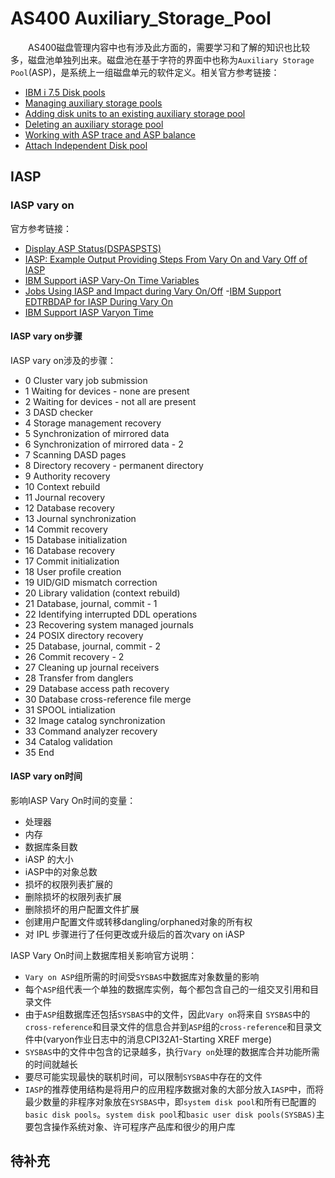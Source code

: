 # AS400 Auxiliary_Storage_Pool
&#8195;&#8195;AS400磁盘管理内容中也有涉及此方面的，需要学习和了解的知识也比较多，磁盘池单独列出来。磁盘池在基于字符的界面中也称为`Auxiliary Storage Pool`(ASP)，是系统上一组磁盘单元的软件定义。相关官方参考链接：
- [IBM i 7.5 Disk pools](https://www.ibm.com/docs/en/i/7.5?topic=management-disk-pools)
- [Managing auxiliary storage pools](https://www.ibm.com/docs/en/i/7.5?topic=system-managing-auxiliary-storage-pools)
- [Adding disk units to an existing auxiliary storage pool](https://www.ibm.com/docs/en/i/7.5?topic=pools-adding-disk-units-existing-asp)
- [Deleting an auxiliary storage pool](https://www.ibm.com/docs/en/i/7.5?topic=pools-deleting-asp)
- [Working with ASP trace and ASP balance](https://www.ibm.com/docs/en/i/7.5?topic=pools-working-asp-trace-asp-balance)
- [Attach Independent Disk pool](https://www.ibm.com/docs/en/i/7.2?topic=pools-attach-independent-disk-pool)

## IASP
### IASP vary on
官方参考链接：
- [Display ASP Status(DSPASPSTS)](https://www.ibm.com/docs/en/i/7.5?topic=ssw_ibm_i_75/cl/dspaspsts.htm)
- [IASP: Example Output Providing Steps From Vary On and Vary Off of IASP](https://www.ibm.com/support/pages/iasp-example-output-providing-steps-vary-and-vary-iasp)
- [IBM Support iASP Vary-On Time Variables](https://www.ibm.com/support/pages/iasp-vary-time-variables)
- [Jobs Using IASP and Impact during Vary On/Off](https://www.ibm.com/support/pages/jobs-using-iasp-and-impact-during-vary-onoff)
-[IBM Support EDTRBDAP for IASP During Vary On](https://www.ibm.com/support/pages/edtrbdap-iasp-during-vary)
- [IBM Support IASP Varyon Time](https://www.ibm.com/support/pages/iasp-varyon-time)

#### IASP vary on步骤
IASP vary on涉及的步骤：
- 0 Cluster vary job submission
- 1 Waiting for devices - none are present
- 2 Waiting for devices - not all are present
- 3 DASD checker
- 4 Storage management recovery
- 5 Synchronization of mirrored data 
- 6 Synchronization of mirrored data - 2
- 7 Scanning DASD pages
- 8 Directory recovery - permanent directory
- 9 Authority recovery
- 10 Context rebuild
- 11 Journal recovery
- 12 Database recovery
- 13 Journal synchronization
- 14 Commit recovery
- 15 Database initialization
- 16 Database recovery
- 17 Commit initialization
- 18 User profile creation
- 19 UID/GID mismatch correction
- 20 Library validation (context rebuild) 
- 21 Database, journal, commit - 1
- 22 Identifying interrupted DDL operations
- 23 Recovering system managed journals
- 24 POSIX directory recovery
- 25 Database, journal, commit - 2
- 26 Commit recovery - 2
- 27 Cleaning up journal receivers
- 28 Transfer from danglers 
- 29 Database access path recovery
- 30 Database cross-reference file merge
- 31 SPOOL intialization
- 32 Image catalog synchronization
- 33 Command analyzer recovery 
- 34 Catalog validation 
- 35 End

#### IASP vary on时间
影响IASP Vary On时间的变量：
- 处理器
- 内存
- 数据库条目数
- iASP 的大小
- iASP中的对象总数
- 损坏的权限列表扩展的
- 删除损坏的权限列表扩展
- 删除损坏的用户配置文件扩展
- 创建用户配置文件或转移dangling/orphaned对象的所有权
- 对 IPL 步骤进行了任何更改或升级后的首次vary on iASP

IASP Vary On时间上数据库相关影响官方说明：
- `Vary on ASP`组所需的时间受`SYSBAS`中数据库对象数量的影响
- 每个`ASP`组代表一个单独的数据库实例，每个都包含自己的一组交叉引用和目录文件
- 由于`ASP`组数据库还包括`SYSBAS`中的文件，因此`Vary on`将来自 `SYSBAS`中的`cross-reference`和目录文件的信息合并到`ASP`组的`cross-reference`和目录文件中(varyon作业日志中的消息CPI32A1-Starting XREF merge)
- `SYSBAS`中的文件中包含的记录越多，执行`Vary on`处理的数据库合并功能所需的时间就越长
- 要尽可能实现最快的联机时间，可以限制`SYSBAS`中存在的文件
- `IASP`的推荐使用结构是将用户的应用程序数据对象的大部分放入`IASP`中，而将最少数量的非程序对象放在`SYSBAS`中，即`system disk pool`和所有已配置的`basic disk pools`。`system disk pool`和`basic user disk pools(SYSBAS)`主要包含操作系统对象、许可程序产品库和很少的用户库

## 待补充

